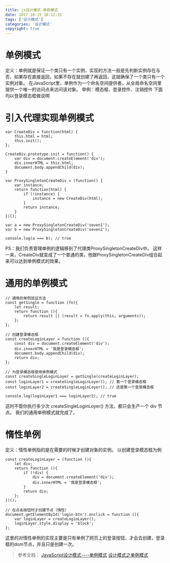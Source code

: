 ```yaml
---
title: js设计模式-单例模式
date: 2017-10-15 16:12:31
tags: ['设计模式']
categories: '设计模式'
copyright: true
---
```

#	单例模式
定义：单例就是保证一个类只有一个实例，实现的方法一般是先判断实例存在与否，如果存在直接返回，如果不存在就创建了再返回，这就确保了一个类只有一个实例对象。
	在JavaScript里，单例作为一个命名空间提供者，从全局命名空间里提供一个唯一的访问点来访问该对象。
举例：模态框、登录控件、注销控件
下面均以登录模态框做说明
#	引入代理实现单例模式
```
var CreateDiv = function(html) {
	this.html = html;
	this.init();
};

CreateDiv.prototype.init = function() {
	var div = document.createElement('div');
	div.innerHTML = this.html;
	document.body.appendChild(div);
}

var ProxySingletonCreateDiv = (function() {
	var instance;
	return function(html) {
		if (!instance) {
			instance = new CreateDiv(html);
		}
		return instance;
	}
})();

var a = new ProxySingletonCreateDiv('seven1');
var b = new ProxySingletonCreateDiv('seven2');

console.log(a === b); // true
```
PS：我们负责管理单例的逻辑移到了代理类ProxySingletonCreateDiv中。
这样一来，CreateDiv就变成了一个普通的类，他跟ProxySingletonCreateDiv组合起来可以达到单例模式的效果。

#	通用的单例模式
```
// 通用的单例验证方法
const getSingle = function (fn){
	let result;
	return function (){
		return result || (result = fn.apply(this, arguments));
	};
};

// 创建登录模态框
const createLoginLayer = function (){
	const div = document.createElement('div');
	div.innerHTML = '我是登录模态框';
	document.body.appendChild(div);
	return div;
};

// 为登录模态框使用单例模式
const createSingleLoginLoyer = getSingle(createLoginLayer);
const loginLayer1 = createSingleLoginLoyer(); // 第一个登录模态框
const loginLayer2 = createSingleLoginLoyer(); // 还是第一个登录模态框

console.log(loginLayer1 === loginLayer2); // true
```
这时不管你执行多少次 createSingleLoginLoyer() 方法，都只会生产一个 div 节点。
我们的通用单例模式就完成了。	
	
#	惰性单例
定义：惰性单例指的是在需要的时候才创建对象的实例。
以创建登录模态框为例
```
const createLoginLayer = (function (){
	let div;
	return function (){
		if (!div) {
			div = document.createElement('div');
			div.innerHTML = '我是登录模态框';
		}
		return div;
	};
})();

// 在点击按钮时才创建节点（惰性）
document.getElementById('login-btn').onclick = function (){
	var loginLayer = createLoginLayer();
	loginLayer.style.display = 'block';
};
```
这里的对惰性单例的实现主要是只有单例了网页上的登录按钮，才会去创建，登录框的dom节点，并且只是创建一次。
	
>	参考文档：
	[JavaScript设计模式----单例模式](https://segmentfault.com/a/1190000006049548)
	[设计模式之单例模式](http://www.cnblogs.com/TomXu/archive/2012/02/20/2352817.html)	
		
